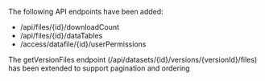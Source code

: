 The following API endpoints have been added:

- /api/files/{id}/downloadCount
- /api/files/{id}/dataTables
- /access/datafile/{id}/userPermissions

The getVersionFiles endpoint (/api/datasets/{id}/versions/{versionId}/files) has been extended to support pagination and ordering

